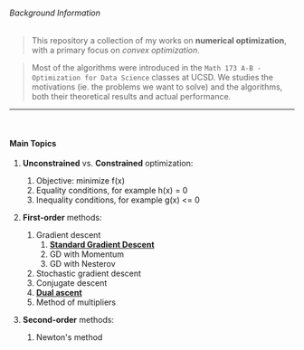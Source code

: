 ###### Background Information

>  This repository a collection of my works on __numerical optimization__, with a primary focus on *convex optimization*.

>  Most of the algorithms were introduced in the `Math 173 A-B - Optimization for Data Science` classes at UCSD. We studies the motivations (ie. the problems we want to solve) and the algorithms, both their theoretical results and actual performance.

***

<br/>

#### Main Topics

1.  __Unconstrained__ vs. __Constrained__ optimization:
    1.  Objective: minimize f(x)
    2.  Equality conditions, for example h(x) = 0
    3.  Inequality conditions, for example g(x) <= 0

2.  __First-order__ methods:
    1.  Gradient descent
        1.  __[Standard Gradient Descent](https://nbviewer.jupyter.org/github/thn003/optimization_num_analysis/blob/master/Optimization/Gradient%20Descent%20Algorithm.ipynb#Helper_Functions)__
        2.  GD with Momentum
        3.  GD with Nesterov
    2.  Stochastic gradient descent
    3.  Conjugate descent
    4.  __[Dual ascent](https://nbviewer.jupyter.org/github/thn003/NumAnalysis_Optimization/blob/master/Optimization/Dual%20Ascent.ipynb)__
    5.  Method of multipliers

3.  __Second-order__ methods:
    1.  Newton's method
